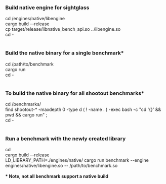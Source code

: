 ### Build native engine for sightglass
cd <sightglass-base>/engines/native/libengine<br>
cargo build --release<br>
cp target/release/libnative_bench_api.so ../libengine.so<br>
cd -<br>
<br>

### Build the native binary for a single benchmark*
cd <sightglass-base>/path/to/benchmark<br>
cargo run<br>
cd -<br>
<br>

### To build the native binary for all shootout benchmarks*
cd <sightglass-base>/benchmarks/<br>
find shootout-* -maxdepth 0 -type d \( ! -name . \) -exec bash -c "cd '{}' && pwd && cargo run" \;<br>
cd -<br>
<br>

### Run a benchmark with the newly created library
cd <sightglass-base><br>
cargo build --release<br>
LD_LIBRARY_PATH=./engines/native/ cargo run benchmark --engine engines/native/libengine.so -- /path/to/benchmark.so<br>
<br>
**\* Note, not all benchmark support a native build**